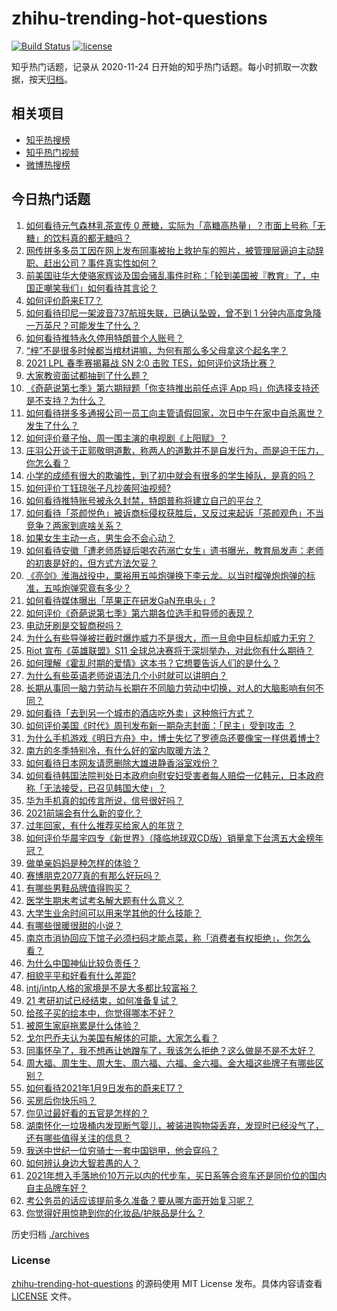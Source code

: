 # zhihu-trending-hot-questions

[![Build Status](https://github.com/justjavac/zhihu-trending-hot-questions/workflows/ci/badge.svg?branch=master)](https://github.com/justjavac/zhihu-trending-hot-questions/actions)
[![license](https://img.shields.io/github/license/justjavac/zhihu-trending-hot-questions)](https://github.com/justjavac/zhihu-trending-hot-questions/blob/master/LICENSE)

知乎热门话题，记录从 2020-11-24 日开始的知乎热门话题。每小时抓取一次数据，按天[归档](./archives)。

## 相关项目

- [知乎热搜榜](https://github.com/justjavac/zhihu-trending-top-search)
- [知乎热门视频](https://github.com/justjavac/zhihu-trending-hot-video)
- [微博热搜榜](https://github.com/justjavac/weibo-trending-hot-search)

## 今日热门话题

<!-- BEGIN -->
<!-- 最后更新时间 Sun Jan 10 2021 03:25:39 GMT+0800 (CST) -->
1. [如何看待元气森林乳茶宣传 0 蔗糖，实际为「高糖高热量」？市面上号称「无糖」的饮料真的都无糖吗？](https://www.zhihu.com/question/438486634)
1. [网传拼多多员工因在网上发布同事被抬上救护车的照片，被管理层逼迫主动辞职、赶出公司？事件真实性如何？](https://www.zhihu.com/question/438581129)
1. [前美国驻华大使骆家辉谈及国会骚乱事件时称：「轮到美国被『教育』了，中国正嘲笑我们」如何看待其言论？](https://www.zhihu.com/question/438442595)
1. [如何评价蔚来ET7？](https://www.zhihu.com/question/436301408)
1. [如何看待印尼一架波音737航班失联，已确认坠毁，曾不到 1 分钟内高度急降一万英尺？可能发生了什么？](https://www.zhihu.com/question/438613346)
1. [如何看待推特永久停用特朗普个人账号？](https://www.zhihu.com/question/438537142)
1. [“梓”不是很多时候都当棺材讲嘛，为何有那么多父母拿这个起名字？](https://www.zhihu.com/question/410100382)
1. [2021 LPL 春季赛揭幕战 SN 2:0 击败 TES，如何评价这场比赛？](https://www.zhihu.com/question/438614735)
1. [大家教资面试都抽到了什么题？](https://www.zhihu.com/question/438539939)
1. [《奇葩说第七季》第六期辩题「你支持推出前任点评 App 吗」你选择支持还是不支持？为什么？](https://www.zhihu.com/question/438633594)
1. [如何看待拼多多通报公司一员工向主管请假回家，次日中午在家中自杀离世？发生了什么？](https://www.zhihu.com/question/438610398)
1. [如何评价章子怡、周一围主演的电视剧《上阳赋》？](https://www.zhihu.com/question/438346605)
1. [庄羽公开谈于正郭敬明道歉，称两人的道歉并不是自发行为，而是迫于压力，你怎么看？](https://www.zhihu.com/question/438556859)
1. [小学的成绩有很大的欺骗性，到了初中就会有很多的学生掉队，是真的吗？](https://www.zhihu.com/question/433616847)
1. [如何评价丁钰琼张子凡抄袭阿油视频?](https://www.zhihu.com/question/438448516)
1. [如何看待推特账号被永久封禁，特朗普称将建立自己的平台？](https://www.zhihu.com/question/438545399)
1. [如何看待「茶颜悦色」被诉商标侵权获胜后，又反过来起诉「茶颜观色」不当竞争？两家到底啥关系？](https://www.zhihu.com/question/438111550)
1. [如果女生主动一点，男生会不会心动？](https://www.zhihu.com/question/432129590)
1. [如何看待安徽「遭老师质疑后喝农药溺亡女生」遗书曝光，教育局发声：老师的初衷是好的，但方式方法欠妥？](https://www.zhihu.com/question/438551573)
1. [《亮剑》淮海战役中，粟裕用五吨炮弹换下李云龙。以当时榴弹炮炮弹的标准，五吨炮弹究竟有多少？](https://www.zhihu.com/question/263854029)
1. [如何看待媒体曝出「苹果正在研发GaN充电头」?](https://www.zhihu.com/question/437979475)
1. [如何评价《奇葩说第七季》第六期各位选手和导师的表现？](https://www.zhihu.com/question/438635726)
1. [电动牙刷是交智商税吗？](https://www.zhihu.com/question/426635230)
1. [为什么有些导弹被拦截时爆炸威力不是很大，而一旦命中目标却威力无穷？](https://www.zhihu.com/question/437328178)
1. [Riot 宣布《英雄联盟》S11 全球总决赛将于深圳举办，对此你有什么期待？](https://www.zhihu.com/question/438517527)
1. [如何理解《霍乱时期的爱情》这本书？它想要告诉人们的是什么？](https://www.zhihu.com/question/274223889)
1. [为什么有些英语老师说语法几个小时就可以讲明白？](https://www.zhihu.com/question/30030877)
1. [长期从事同一脑力劳动与长期在不同脑力劳动中切换，对人的大脑影响有何不同？](https://www.zhihu.com/question/430185546)
1. [如何看待「去到另一个城市的酒店吃外卖」这种旅行方式？](https://www.zhihu.com/question/438451883)
1. [如何评价美国《时代》周刊发布新一期杂志封面：「民主」受到攻击 ？](https://www.zhihu.com/question/438435113)
1. [为什么手机游戏《明日方舟》中，博士失忆了罗德岛还要像宝一样供着博士?](https://www.zhihu.com/question/356867280)
1. [南方的冬季特别冷，有什么好的室内取暖方法？](https://www.zhihu.com/question/20614875)
1. [如何看待日本网友请愿删除大雄进静香浴室戏份？](https://www.zhihu.com/question/434167908)
1. [如何看待韩国法院判处日本政府向慰安妇受害者每人赔偿一亿韩元，日本政府称「无法接受，已召见韩国大使」？](https://www.zhihu.com/question/438420800)
1. [华为手机真的如传言所说，信号很好吗？](https://www.zhihu.com/question/327224237)
1. [2021前端会有什么新的变化？](https://www.zhihu.com/question/428128531)
1. [过年回家，有什么推荐买给家人的年货？](https://www.zhihu.com/question/39873708)
1. [如何评价华晨宇四专《新世界》（降临地球双CD版）销量拿下台湾五大金榜年冠？](https://www.zhihu.com/question/438500971)
1. [做单亲妈妈是种怎样的体验？](https://www.zhihu.com/question/437167069)
1. [赛博朋克2077真的有那么好玩吗？](https://www.zhihu.com/question/437039818)
1. [有哪些男鞋品牌值得购买？](https://www.zhihu.com/question/24472262)
1. [医学生期末考试考名解大题有什么意义？](https://www.zhihu.com/question/438007545)
1. [大学生业余时间可以用来学其他的什么技能？](https://www.zhihu.com/question/41709696)
1. [有哪些很暖很甜的小说？](https://www.zhihu.com/question/63110345)
1. [南京市消协回应下馆子必须扫码才能点菜，称「消费者有权拒绝」，你怎么看？](https://www.zhihu.com/question/438146894)
1. [为什么中国神仙比较负责任？](https://www.zhihu.com/question/433060839)
1. [相貌平平和好看有什么差距?](https://www.zhihu.com/question/436671368)
1. [intj/intp人格的家境是不是大多都比较富裕？](https://www.zhihu.com/question/435621406)
1. [21 考研初试已经结束，如何准备复试？](https://www.zhihu.com/question/438161574)
1. [给孩子买的绘本中，你觉得哪本不好？](https://www.zhihu.com/question/437009539)
1. [被原生家庭拖累是什么体验？](https://www.zhihu.com/question/68017815)
1. [戈尔巴乔夫认为美国有解体的可能，大家怎么看？](https://www.zhihu.com/question/438458361)
1. [同事怀孕了，我不想再让她蹭车了，我该怎么拒绝？这么做是不是不太好？](https://www.zhihu.com/question/423335938)
1. [周大福、周生生、周大生、周六福、六福、金六福、金大福这些牌子有哪些区别？](https://www.zhihu.com/question/32209352)
1. [如何看待2021年1月9日发布的蔚来ET7？](https://www.zhihu.com/question/438626782)
1. [买房后你快乐吗？](https://www.zhihu.com/question/386034543)
1. [你见过最好看的五官是怎样的？](https://www.zhihu.com/question/62598205)
1. [湖南怀化一垃圾桶内发现断气婴儿，被装进购物袋丢弃，发现时已经没气了，还有哪些值得关注的信息？](https://www.zhihu.com/question/438261496)
1. [我送中世纪一位穷骑士一套中国铠甲，他会穿吗？](https://www.zhihu.com/question/438029190)
1. [如何辨认身边大智若愚的人？](https://www.zhihu.com/question/413926539)
1. [2021年想入手落地价10万元以内的代步车，买日系等合资车还是同价位的国内自主品牌车好？](https://www.zhihu.com/question/437375569)
1. [考公务员的话应该提前多久准备？要从哪方面开始复习呢？](https://www.zhihu.com/question/380169844)
1. [你觉得好用惊艳到你的化妆品/护肤品是什么？](https://www.zhihu.com/question/328352945)
<!-- END -->

历史归档 [./archives](./archives)

### License

[zhihu-trending-hot-questions](https://github.com/justjavac/zhihu-trending-hot-questions) 的源码使用 MIT License 发布。具体内容请查看 [LICENSE](./LICENSE) 文件。
